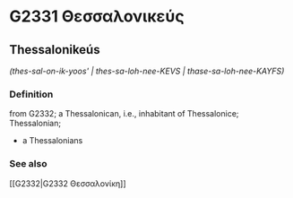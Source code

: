# G2331 Θεσσαλονικεύς

## Thessalonikeús

_(thes-sal-on-ik-yoos' | thes-sa-loh-nee-KEVS | thase-sa-loh-nee-KAYFS)_

### Definition

from G2332; a Thessalonican, i.e., inhabitant of Thessalonice; Thessalonian; 

- a Thessalonians

### See also

[[G2332|G2332 Θεσσαλονίκη]]
